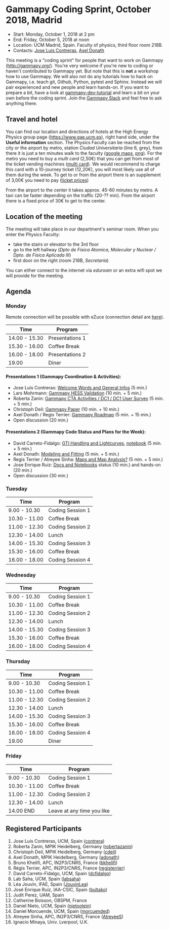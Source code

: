
# Gammapy Coding Sprint, October 2018, Madrid

* Start: Monday, October 1, 2018 at 2 pm
* End: Friday, October 5, 2018 at noon
* Location: UCM Madrid, Spain. Faculty of physics, third floor room 218B.
* Contacts: [Jose Luis Contreras](mailto:jlcontreras@fis.ucm.es), [Axel Donath](mailto:axel.donath@mpi-hd.mpg.de)

This meeting is a "coding sprint" for people that want to work on Gammapy
(http://gammapy.org/). You're very welcome if you're new to coding or haven't
contributed to Gammapy yet. But note that this is **not** a workshop how to use
Gammapy. We will also not do any tutorials how to hack on Gammapy, i.e. teach
git, Github, Python, pytest and Sphinx. Instead we will pair experienced and new
people and learn hands-on. If you want to prepare a bit, have a look at
[gammapy-dev-tutorial](https://github.com/gammapy/gammapy-dev-tutorial) and
learn a bit on your own before the coding sprint. Join the [Gammapy Slack](https://gammapy.slack.com) and
feel free to ask anything there.

## Travel and hotel

You can find our location and directions of hotels at the High Energy Physics group page
(https://www.gae.ucm.es), right hand side, under the **Useful information** section.
The Physics Faculty can be reached from the city or the airport by metro, station *Ciudad Universitaria*
(line 6, grey), from there it is just a ten minutes walk to the faculty ([google maps](https://goo.gl/maps/9rVPPQUfAvz), [png](Google_Map.png)).
For the metro you need to buy a *multi card* (2,50€) that you can get from most of the ticket vending machines ([multi card](https://www.metromadrid.es/en/viaja_en_metro/Tarifasybilletes/Tajeta_Multi/index.html)).
We would recommend to charge this card with a 10-journey ticket (12,20€), you will most likely use all of them during the week.
To get to or from the airport there is an supplement of 3,00€ you need to pay ([ticket prices](https://www.metromadrid.es/en/viaja_en_metro/Tarifasybilletes/billetes/index.html))

From the airport to the center it takes approx. 45-60 minutes by metro.
A taxi can be faster depending on the traffic (20-?? min).
From the airport there is a fixed price of 30€ to get to the center.

## Location of the meeting

The meeting will take place in our department's seminar room. When you enter the Physics Faculty:
 - take the stairs or elevator to the 3rd floor
 - go to the left hallway (*Dpto de Física Atomica, Molecular y Nuclear / Dpto. de Física Aplicada III*)
 - first door on the right (room 218B, *Secretaría*)
 
 You can either connect to the internet via *eduroam* or an extra wifi spot we will provide for the meeting.

## Agenda

### Monday

Remote connection will be possible with eZuce (connection detail are [here](ezuce.txt)).

| Time          | Program          |
| ------------- |----------------- |
| 14.00 - 15.30 | Presentations 1  |
| 15.30 - 16.00 | Coffee Break     |
| 16.00 - 18.00 | Presentations 2  |
| 19.00         | Diner            |


#### Presentations 1 (Gammapy Coordination & Activities):

* Jose Luis Contreras: [Welcome Words and General Infos](slides/Welcome-GammaPy-Madrid.pdf) (5 min.)
* Lars Mohrmann: [Gammapy HESS Validation](slides/.pdf) (10 min. + 5 min.)
* Roberta Zanin: [Gammapy CTA Activities / DC1 / DC1 User Survey](slides/.pdf) (5 min. + 5 min.)
* Christoph Deil: [Gammapy Paper](slides/.pdf) (10 min. + 10 min.)
* Axel Donath / Regis Terrier: [Gammapy Roadmap](slides/.pdf) (5 min. + 15 min.)
* Open discussion (20 min.)

#### Presentations 2 (Gammapy Code Status and Plans for the Week):
* David Carreto-Fidalgo: [GTI Handling and Lightcurves](https://docs.google.com/presentation/d/1yJB0sy0IOiYadu7asEjltIUAw9TeOLQKLnwZOK2w2dk/edit?usp=sharing
), [notebook](slides/Observation-GTI-handling.ipynb) (5 min. + 5 min.)
* Axel Donath: [Modeling and Fitting](slides/.pdf) (5 min. + 5 min.)
* Regis Terrier / Atreyee Sinha: [Maps and Map Analysis?](slides/.pdf) (5 min. + 5 min.)
* Jose Enrique Ruiz: [Docs and Notebooks](slides/setup-docs-nbs-data.pdf) status (10 min.) and hands-on (20 min.)
* Open discussion (30 min.)

### Tuesday

| Time          | Program          |
| ------------- |----------------- |
| 9.00 - 10.30  | Coding Session 1 |
| 10.30 - 11.00 | Coffee Break     |
| 11.00 - 12.30 | Coding Session 2 |
| 12.30 - 14.00 | Lunch            |
| 14.00 - 15.30 | Coding Session 3 |
| 15.30 - 16.00 | Coffee Break     |
| 16.00 - 18.00 | Coding Session 4 |


### Wednesday

| Time          | Program          |
| ------------- |----------------- |
| 9.00 - 10.30  | Coding Session 1 |
| 10.30 - 11.00 | Coffee Break     |
| 11.00 - 12.30 | Coding Session 2 |
| 12.30 - 14.00 | Lunch            |
| 14.00 - 15.30 | Coding Session 3 |
| 15.30 - 16.00 | Coffee Break     |
| 16.00 - 18.00 | Coding Session 4 |


### Thursday

| Time          | Program          |
| ------------- |----------------- |
| 9.00 - 10.30  | Coding Session 1 |
| 10.30 - 11.00 | Coffee Break     |
| 11.00 - 12.30 | Coding Session 2 |
| 12.30 - 14.00 | Lunch            |
| 14.00 - 15.30 | Coding Session 3 |
| 15.30 - 16.00 | Coffee Break     |
| 16.00 - 18.00 | Coding Session 4 |
| 19.00         | Diner            |


### Friday
| Time          | Program          |
| ------------- |----------------- |
| 9.00 - 10.30  | Coding Session 1 |
| 10.30 - 11.00 | Coffee Break     |
| 11.00 - 12.30 | Coding Session 2 |
| 12.30 - 14.00 | Lunch            |
| 14.00 END     | Leave at any time you like|


## Registered Participants

1. Jose Luis Contreras, UCM, Spain ([contrera](https://github.com/contrera))
1. Roberta Zanin, MPIK Heidelberg, Germany ([robertazanin](https://github.com/robertazanin))
1. Christoph Deil, MPIK Heidelberg, Germany ([cdeil](https://github.com/cdeil))
1. Axel Donath, MPIK Heidelberg, Germany ([adonath](https://github.com/adonath))
1. Bruno Khelifi, APC, IN2P3/CNRS, France ([bkhelifi](https://github.com/bkhelifi))
1. Régis Terrier, APC, IN2P3/CNRS, France ([registerrier](https://github.com/registerrier))
1. David Carreto-Fidalgo, UCM, Spain ([dcfidalgo](https://github.com/dcfidalgo))
1. Lab Saha, UCM, Spain ([labsaha](https://github.com/labsaha))
1. Léa Jouvin, IFAE, Spain ([JouvinLea](https://github.com/JouvinLea))
1. José Enrique Ruiz, IAA-CSIC, Spain ([bultako](https://github.com/bultako))
1. Judit Perez, UAM, Spain
1. Catherine Boisson, OBSPM, France
1. Daniel Nieto, UCM, Spain   ([nietootein](https://github.com/nietootein))
1. Daniel Morcuende, UCM, Spain ([morcuended](https://github.com/morcuended))
1. Atreyee Sinha, APC, IN2P3/CNRS, France ([AtreyeeS](https://github.com/AtreyeeS))
1. Ignacio Minaya, Univ. Lverpool, U.K.
